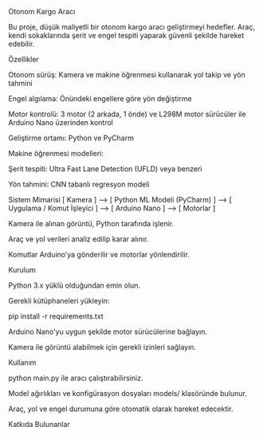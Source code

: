 Otonom Kargo Aracı

Bu proje, düşük maliyetli bir otonom kargo aracı geliştirmeyi hedefler. Araç, kendi sokaklarında şerit ve engel tespiti yaparak güvenli şekilde hareket edebilir.

Özellikler

Otonom sürüş: Kamera ve makine öğrenmesi kullanarak yol takip ve yön tahmini

Engel algılama: Önündeki engellere göre yön değiştirme

Motor kontrolü: 3 motor (2 arkada, 1 önde) ve L298M motor sürücüler ile Arduino Nano üzerinden kontrol

Geliştirme ortamı: Python ve PyCharm

Makine öğrenmesi modelleri:

Şerit tespiti: Ultra Fast Lane Detection (UFLD) veya benzeri

Yön tahmini: CNN tabanlı regresyon modeli

Sistem Mimarisi
[ Kamera ] --> [ Python ML Modeli (PyCharm) ] --> [ Uygulama / Komut İşleyici ] --> [ Arduino Nano ] --> [ Motorlar ]


Kamera ile alınan görüntü, Python tarafında işlenir.

Araç ve yol verileri analiz edilip karar alınır.

Komutlar Arduino’ya gönderilir ve motorlar yönlendirilir.

Kurulum

Python 3.x yüklü olduğundan emin olun.

Gerekli kütüphaneleri yükleyin:

pip install -r requirements.txt


Arduino Nano'yu uygun şekilde motor sürücülerine bağlayın.

Kamera ile görüntü alabilmek için gerekli izinleri sağlayın.

Kullanım

python main.py ile aracı çalıştırabilirsiniz.

Model ağırlıkları ve konfigürasyon dosyaları models/ klasöründe bulunur.

Araç, yol ve engel durumuna göre otomatik olarak hareket edecektir.

Katkıda Bulunanlar
